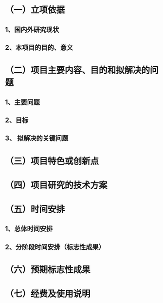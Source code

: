 # （一）立项依据

## 1、国内外研究现状


## 2、本项目的目的、意义



# （二）项目主要内容、目的和拟解决的问题



## 1、主要问题



## 2、目标



## 3、 拟解决的关键问题



# （三）项目特色或创新点



# （四）项目研究的技术方案



# （五）时间安排




## 1、总体时间安排



## 2、分阶段时间安排（标志性成果）



# （六）预期标志性成果



# （七）经费及使用说明










